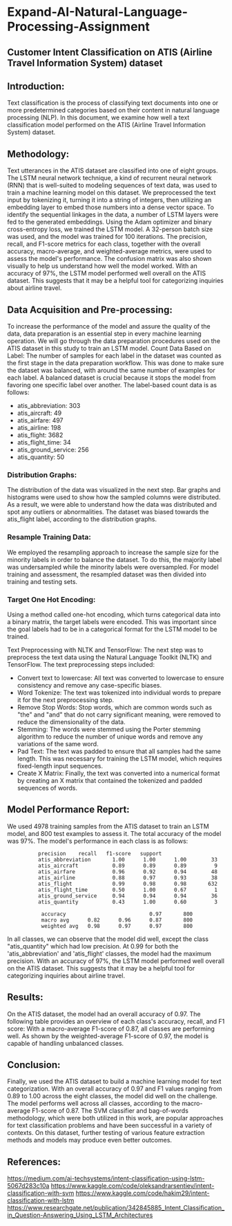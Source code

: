 # Expand-AI-Natural-Language-Processing-Assignment

## Customer Intent Classification on ATIS (Airline Travel Information System) dataset

## Introduction:
Text classification is the process of classifying text documents into one or more predetermined categories based on their content in natural language processing (NLP). In this document, we examine how well a text classification model performed on the ATIS (Airline Travel Information System) dataset.

## Methodology:
Text utterances in the ATIS dataset are classified into one of eight groups. The LSTM neural network technique, a kind of recurrent neural network (RNN) that is well-suited to modeling sequences of text data, was used to train a machine learning model on this dataset. 
We preprocessed the text input by tokenizing it, turning it into a string of integers, then utilizing an embedding layer to embed those numbers into a dense vector space. To identify the sequential linkages in the data, a number of LSTM layers were fed to the generated embeddings.
Using the Adam optimizer and binary cross-entropy loss, we trained the LSTM model. A 32-person batch size was used, and the model was trained for 100 iterations.
The precision, recall, and F1-score metrics for each class, together with the overall accuracy, macro-average, and weighted-average metrics, were used to assess the model's performance. The confusion matrix was also shown visually to help us understand how well the model worked.
With an accuracy of 97%, the LSTM model performed well overall on the ATIS dataset. This suggests that it may be a helpful tool for categorizing inquiries about airline travel.


## Data Acquisition and Pre-processing:
To increase the performance of the model and assure the quality of the data, data preparation is an essential step in every machine learning operation. We will go through the data preparation procedures used on the ATIS dataset in this study to train an LSTM model.
Count Data Based on Label:
The number of samples for each label in the dataset was counted as the first stage in the data preparation workflow. This was done to make sure the dataset was balanced, with around the same number of examples for each label. A balanced dataset is crucial because it stops the model from favoring one specific label over another. The label-based count data is as follows:
- atis_abbreviation: 303
- atis_aircraft: 49
- atis_airfare: 497
- atis_airline: 198
- atis_flight: 3682
- atis_flight_time: 34
- atis_ground_service: 256
- atis_quantity: 50

### Distribution Graphs:
The distribution of the data was visualized in the next step. Bar graphs and histograms were used to show how the sampled columns were distributed. As a result, we were able to understand how the data was distributed and spot any outliers or abnormalities. The dataset was biased towards the atis_flight label, according to the distribution graphs.

### Resample Training Data:
We employed the resampling approach to increase the sample size for the minority labels in order to balance the dataset. To do this, the majority label was undersampled while the minority labels were oversampled. For model training and assessment, the resampled dataset was then divided into training and testing sets.


### Target One Hot Encoding:
Using a method called one-hot encoding, which turns categorical data into a binary matrix, the target labels were encoded. This was important since the goal labels had to be in a categorical format for the LSTM model to be trained.

Text Preprocessing with NLTK and TensorFlow:
The next step was to preprocess the text data using the Natural Language Toolkit (NLTK) and TensorFlow. The text preprocessing steps included:
- Convert text to lowercase: All text was converted to lowercase to ensure consistency and remove any case-specific biases.
- Word Tokenize: The text was tokenized into individual words to prepare it for the next preprocessing step.
- Remove Stop Words: Stop words, which are common words such as "the" and "and" that do not carry significant meaning, were removed to reduce the dimensionality of the data.
- Stemming: The words were stemmed using the Porter stemming algorithm to reduce the number of unique words and remove any variations of the same word.
- Pad Text: The text was padded to ensure that all samples had the same length. This was necessary for training the LSTM model, which requires fixed-length input sequences.
- Create X Matrix: Finally, the text was converted into a numerical format by creating an X matrix that contained the tokenized and padded sequences of words. 

## Model Performance Report:
We used 4978 training samples from the ATIS dataset to train an LSTM model, and 800 test examples to assess it. The total accuracy of the model was 97%.
The model's performance in each class is as follows:

              precision    recall   f1-score   support
              atis_abbreviation       1.00      1.00      1.00        33
              atis_aircraft           0.89      0.89      0.89         9
              atis_airfare            0.96      0.92      0.94        48
              atis_airline            0.88      0.97      0.93        38
              atis_flight             0.99      0.98      0.98       632
              atis_flight_time        0.50      1.00      0.67         1
              atis_ground_service     0.94      0.94      0.94        36
              atis_quantity           0.43      1.00      0.60         3

               accuracy                           0.97       800
               macro avg      0.82      0.96      0.87       800
               weighted avg   0.98      0.97      0.97       800
 
In all classes, we can observe that the model did well, except the class "atis_quantity" which had low precision. At 0.99 for both the 'atis_abbreviation' and 'atis_flight' classes, the model had the maximum precision.
With an accuracy of 97%, the LSTM model performed well overall on the ATIS dataset. This suggests that it may be a helpful tool for categorizing inquiries about airline travel.

## Results:
On the ATIS dataset, the model had an overall accuracy of 0.97. The following table provides an overview of each class's accuracy, recall, and F1 score:
With a macro-average F1-score of 0.87, all classes are performing well. As shown by the weighted-average F1-score of 0.97, the model is capable of handling unbalanced classes.

## Conclusion:
Finally, we used the ATIS dataset to build a machine learning model for text categorization. With an overall accuracy of 0.97 and F1 values ranging from 0.89 to 1.00 across the eight classes, the model did well on the challenge. The model performs well across all classes, according to the macro-average F1-score of 0.87. The SVM classifier and bag-of-words methodology, which were both utilized in this work, are popular approaches for text classification problems and have been successful in a variety of contexts. On this dataset, further testing of various feature extraction methods and models may produce even better outcomes.

## References:
https://medium.com/ai-techsystems/intent-classification-using-lstm-5067d283c10a
https://www.kaggle.com/code/oleksandrarsentiev/intent-classification-with-svm
https://www.kaggle.com/code/hakim29/intent-classification-with-lstm
https://www.researchgate.net/publication/342845885_Intent_Classification_in_Question-Answering_Using_LSTM_Architectures
